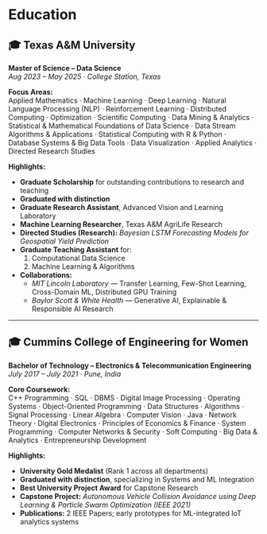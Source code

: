 # Education

## 🎓 Texas A&M University  
**Master of Science – Data Science**  
_Aug 2023 – May 2025 · College Station, Texas_  

**Focus Areas:**  
Applied Mathematics · Machine Learning · Deep Learning · Natural Language Processing (NLP) · Reinforcement Learning · Distributed Computing · Optimization · Scientific Computing · Data Mining & Analytics · Statistical & Mathematical Foundations of Data Science · Data Stream Algorithms & Applications · Statistical Computing with R & Python · Database Systems & Big Data Tools · Data Visualization · Applied Analytics · Directed Research Studies  

**Highlights:**  
- **Graduate Scholarship** for outstanding contributions to research and teaching  
- **Graduated with distinction**  
- **Graduate Research Assistant**, Advanced Vision and Learning Laboratory  
- **Machine Learning Researcher**, Texas A&M AgriLife Research  
- **Directed Studies (Research):** _Bayesian LSTM Forecasting Models for Geospatial Yield Prediction_  
- **Graduate Teaching Assistant** for:  
  1. Computational Data Science  
  2. Machine Learning & Algorithms  
- **Collaborations:**  
  - *MIT Lincoln Laboratory* — Transfer Learning, Few-Shot Learning, Cross-Domain ML, Distributed GPU Training  
  - *Baylor Scott & White Health* — Generative AI, Explainable & Responsible AI Research  

---

## 🎓 Cummins College of Engineering for Women  
**Bachelor of Technology – Electronics & Telecommunication Engineering**  
_July 2017 – July 2021 · Pune, India_  

**Core Coursework:**  
C++ Programming · SQL · DBMS · Digital Image Processing · Operating Systems · Object-Oriented Programming · Data Structures · Algorithms · Signal Processing · Linear Algebra · Computer Vision · Java · Network Theory · Digital Electronics · Principles of Economics & Finance · System Programming · Computer Networks & Security · Soft Computing · Big Data & Analytics · Entrepreneurship Development  

**Highlights:**  
- **University Gold Medalist** (Rank 1 across all departments)  
- **Graduated with distinction**, specializing in Systems and ML Integration  
- **Best University Project Award** for Capstone Research  
- **Capstone Project:** _Autonomous Vehicle Collision Avoidance using Deep Learning & Particle Swarm Optimization (IEEE 2021)_  
- **Publications:** 2 IEEE Papers; early prototypes for ML-integrated IoT analytics systems
